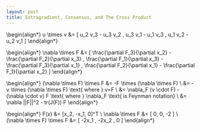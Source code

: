 ```yaml
---
layout: post
title: Extragradient, Consensus, and The Cross Product
---
```


\begin{align*}
  u \times v &= \[ u_2 v_3 - u_3 v_2 , u_3 v_1 - u_1 v_3 , u_1 v_2 - u_2 v_1 \]
\end{align*}

\begin{align*}
  \nabla \times F &= \[ \frac{\partial F_3}{\partial x_2} - \frac{\partial F_2}{\partial x_3} , \frac{\partial F_1}{\partial x_3} - \frac{\partial F_3}{\partial x_1} , \frac{\partial F_2}{\partial x_1} - \frac{\partial F_1}{\partial x_2} \]
\end{align*}

\begin{align*}
  (\nabla \times F) \times F &= -F \times (\nabla \times F) \\
  &= -v \times (\nabla \times F) \text{ where } v=F \\
  &= \nabla_F (v \cdot F) - (\nabla \cdot v) F \text{ where } \nabla_F \text{ is Feynman notation} \\
  &= \nabla ||F||^2 - tr(J(F)) F
\end{align*}

\begin{align*}
  F(x) &= \[x_2, -x_1, 0\]^T \\
  \nabla \times F &= \[ 0, 0, -2 \] \\
  (\nabla \times F) \times F &= \[ -2x_1 , -2x_2 , 0 \]
\end{align*}
